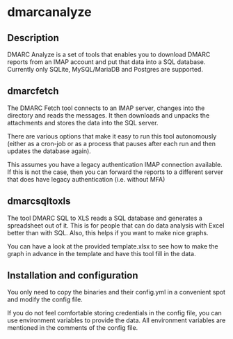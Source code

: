 # dmarcanalyze

## Description
DMARC Analyze is a set of tools that enables you to download DMARC reports from an IMAP account and put that data into a SQL database.
Currently only SQLite, MySQL/MariaDB and Postgres are supported.

## dmarcfetch
The DMARC Fetch tool connects to an IMAP server, changes into the directory and reads the messages. It then downloads and unpacks the attachments and stores the data into the SQL server.

There are various options that make it easy to run this tool autonomously (either as a cron-job or as a process that pauses after each run and then updates the database again).

This assumes you have a legacy authentication IMAP connection available. If this is not the case, then you can forward the reports to a different server that does have legacy authentication (i.e. without MFA)

## dmarcsqltoxls
The tool DMARC SQL to XLS reads a SQL database and generates a spreadsheet out of it. This is for people that can do data analysis with Excel better than with SQL.
Also, this helps if you want to make nice graphs.

You can have a look at the provided template.xlsx to see how to make the graph in advance in the template and have this tool fill in the data.

## Installation and configuration
You only need to copy the binaries and their config.yml in a convenient spot and modify the config file.

If you do not feel comfortable storing credentials in the config file, you can use environment variables to provide the data. All environment variables are mentioned in the comments of the config file.